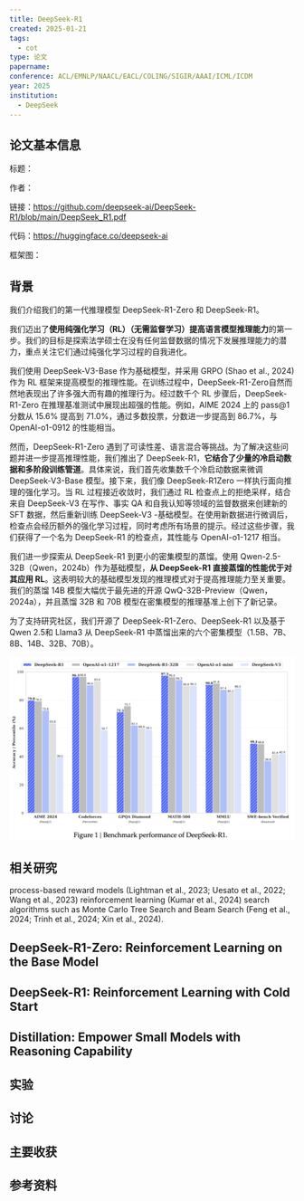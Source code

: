 ```yaml
---
title: DeepSeek-R1
created: 2025-01-21
tags:
  - cot
type: 论文
papername: 
conference: ACL/EMNLP/NAACL/EACL/COLING/SIGIR/AAAI/ICML/ICDM
year: 2025
institution:
  - DeepSeek
---
```


## 论文基本信息

标题：

作者：

链接：https://github.com/deepseek-ai/DeepSeek-R1/blob/main/DeepSeek_R1.pdf

代码：https://huggingface.co/deepseek-ai

框架图：


## 背景

我们介绍我们的第一代推理模型 DeepSeek-R1-Zero 和 DeepSeek-R1。 

我们迈出了**使用纯强化学习（RL）（无需监督学习）提高语言模型推理能力**的第一步。我们的目标是探索法学硕士在没有任何监督数据的情况下发展推理能力的潜力，重点关注它们通过纯强化学习过程的自我进化。

我们使用 DeepSeek-V3-Base 作为基础模型，并采用 GRPO (Shao et al., 2024) 作为 RL 框架来提高模型的推理性能。在训练过程中，DeepSeek-R1-Zero自然而然地表现出了许多强大而有趣的推理行为。经过数千个 RL 步骤后，DeepSeek-R1-Zero 在推理基准测试中展现出超强的性能。例如，AIME 2024 上的 pass@1 分数从 15.6% 提高到 71.0%，通过多数投票，分数进一步提高到 86.7%，与 OpenAI-o1-0912 的性能相当。

然而，DeepSeek-R1-Zero 遇到了可读性差、语言混合等挑战。为了解决这些问题并进一步提高推理性能，我们推出了 DeepSeek-R1，**它结合了少量的冷启动数据和多阶段训练管道**。具体来说，我们首先收集数千个冷启动数据来微调 DeepSeek-V3-Base 模型。接下来，我们像 DeepSeek-R1Zero 一样执行面向推理的强化学习。当 RL 过程接近收敛时，我们通过 RL 检查点上的拒绝采样，结合来自 DeepSeek-V3 在写作、事实 QA 和自我认知等领域的监督数据来创建新的 SFT 数据，然后重新训练 DeepSeek-V3 -基础模型。在使用新数据进行微调后，检查点会经历额外的强化学习过程，同时考虑所有场景的提示。经过这些步骤，我们获得了一个名为 DeepSeek-R1 的检查点，其性能与 OpenAI-o1-1217 相当。

我们进一步探索从 DeepSeek-R1 到更小的密集模型的蒸馏。使用 Qwen-2.5-32B（Qwen，2024b）作为基础模型，**从 DeepSeek-R1 直接蒸馏的性能优于对其应用 RL**。这表明较大的基础模型发现的推理模式对于提高推理能力至关重要。我们的蒸馏 14B 模型大幅优于最先进的开源 QwQ-32B-Preview（Qwen，2024a），并且蒸馏 32B 和 70B 模型在密集模型的推理基准上创下了新记录。

为了支持研究社区，我们开源了 DeepSeek-R1-Zero、DeepSeek-R1 以及基于 Qwen 2.5和 Llama3 从 DeepSeek-R1 中蒸馏出来的六个密集模型（1.5B、7B、8B、14B、32B、70B）。

![](img/Pasted%20image%2020250121103056.png)


## 相关研究

process-based reward models (Lightman et al., 2023; Uesato et al., 2022; Wang et al., 2023)
reinforcement learning (Kumar et al., 2024)
search algorithms such as Monte Carlo Tree Search and Beam Search (Feng et al., 2024; Trinh et al., 2024; Xin et al., 2024).


## DeepSeek-R1-Zero: Reinforcement Learning on the Base Model



## DeepSeek-R1: Reinforcement Learning with Cold Start



## Distillation: Empower Small Models with Reasoning Capability



## 实验




## 讨论



## 主要收获


## 参考资料
